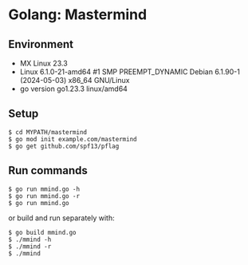 # Golang: Mastermind

## Environment

- MX Linux 23.3
- Linux 6.1.0-21-amd64 #1 SMP PREEMPT_DYNAMIC Debian 6.1.90-1 (2024-05-03) x86_64 GNU/Linux
- go version go1.23.3 linux/amd64


## Setup

```
$ cd MYPATH/mastermind
$ go mod init example.com/mastermind
$ go get github.com/spf13/pflag
```


## Run commands

```
$ go run mmind.go -h
$ go run mmind.go -r
$ go run mmind.go
```

or build and run separately with:

```
$ go build mmind.go
$ ./mmind -h
$ ./mmind -r
$ ./mmind
```

